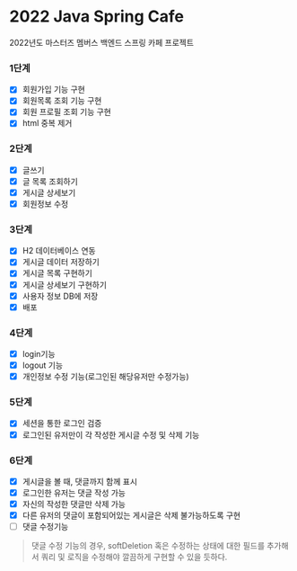 # 2022 Java Spring Cafe

2022년도 마스터즈 멤버스 백엔드 스프링 카페 프로젝트

### 1단계
- [x] 회원가입 기능 구현
- [x] 회원목록 조회 기능 구현
- [x] 회원 프로필 조회 기능 구현
- [x] html 중복 제거

### 2단계
- [x] 글쓰기
- [x] 글 목록 조회하기
- [x] 게시글 상세보기
- [x] 회원정보 수정

### 3단계
- [x] H2 데이터베이스 연동 
- [x] 게시글 데이터 저장하기
- [x] 게시글 목록 구현하기
- [x] 게시글 상세보기 구현하기
- [x] 사용자 정보 DB에 저장
- [x] 배포

### 4단계

- [x] login기능 
- [x] logout 기능
- [x] 개인정보 수정 기능(로그인된 해당유저만 수정가능)

### 5단계

- [x] 세션을 통한 로그인 검증
- [x] 로그인된 유저만이 각 작성한 게시글 수정 및 삭제 기능

### 6단계

- [x] 게시글을 볼 때, 댓글까지 함께 표시
- [x] 로그인한 유저는 댓글 작성 가능
- [x] 자신의 작성한 댓글만 삭제 가능
- [x] 다른 유저의 댓글이 포함되어있는 게시글은 삭제 불가능하도록 구현
- [ ] 댓글 수정기능

> 댓글 수정 기능의 경우, softDeletion 혹은 수정하는 상태에 대한 필드를 추가해서 쿼리 및 로직을 수정해야 깔끔하게 구현할 수 있을 듯하다.
